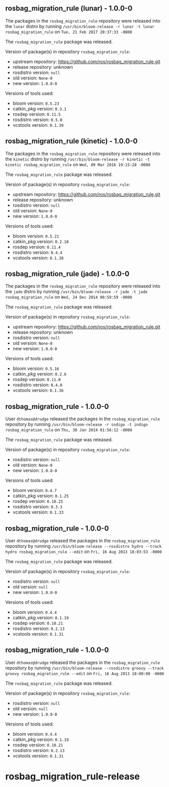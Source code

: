 ## rosbag_migration_rule (lunar) - 1.0.0-0

The packages in the `rosbag_migration_rule` repository were released into the `lunar` distro by running `/usr/bin/bloom-release -r lunar -t lunar rosbag_migration_rule` on `Tue, 21 Feb 2017 20:37:33 -0000`

The `rosbag_migration_rule` package was released.

Version of package(s) in repository `rosbag_migration_rule`:

- upstream repository: https://github.com/ros/rosbag_migration_rule.git
- release repository: unknown
- rosdistro version: `null`
- old version: `None-0`
- new version: `1.0.0-0`

Versions of tools used:

- bloom version: `0.5.23`
- catkin_pkg version: `0.3.1`
- rosdep version: `0.11.5`
- rosdistro version: `0.5.0`
- vcstools version: `0.1.39`


## rosbag_migration_rule (kinetic) - 1.0.0-0

The packages in the `rosbag_migration_rule` repository were released into the `kinetic` distro by running `/usr/bin/bloom-release -r kinetic -t kinetic rosbag_migration_rule` on `Wed, 09 Mar 2016 19:15:28 -0000`

The `rosbag_migration_rule` package was released.

Version of package(s) in repository `rosbag_migration_rule`:

- upstream repository: https://github.com/ros/rosbag_migration_rule.git
- release repository: unknown
- rosdistro version: `null`
- old version: `None-0`
- new version: `1.0.0-0`

Versions of tools used:

- bloom version: `0.5.21`
- catkin_pkg version: `0.2.10`
- rosdep version: `0.11.4`
- rosdistro version: `0.4.4`
- vcstools version: `0.1.38`


## rosbag_migration_rule (jade) - 1.0.0-0

The packages in the `rosbag_migration_rule` repository were released into the `jade` distro by running `/usr/bin/bloom-release -r jade -t jade rosbag_migration_rule` on `Wed, 24 Dec 2014 00:59:59 -0000`

The `rosbag_migration_rule` package was released.

Version of package(s) in repository `rosbag_migration_rule`:
- upstream repository: https://github.com/ros/rosbag_migration_rule.git
- release repository: unknown
- rosdistro version: `null`
- old version: `None-0`
- new version: `1.0.0-0`

Versions of tools used:
- bloom version: `0.5.16`
- catkin_pkg version: `0.2.6`
- rosdep version: `0.11.0`
- rosdistro version: `0.4.0`
- vcstools version: `0.1.36`


## rosbag_migration_rule - 1.0.0-0

User `dthomas@drudge` released the packages in the `rosbag_migration_rule` repository by running `/usr/bin/bloom-release -r indigo -t indigo rosbag_migration_rule` on `Thu, 30 Jan 2014 01:56:12 -0000`

The `rosbag_migration_rule` package was released.

Version of package(s) in repository `rosbag_migration_rule`:
- rosdistro version: `null`
- old version: `None-0`
- new version: `1.0.0-0`

Versions of tools used:
- bloom version: `0.4.7`
- catkin_pkg version: `0.1.25`
- rosdep version: `0.10.25`
- rosdistro version: `0.3.3`
- vcstools version: `0.1.33`


## rosbag_migration_rule - 1.0.0-0

User `dthomas@drudge` released the packages in the `rosbag_migration_rule` repository by running `/usr/bin/bloom-release --rosdistro hydro --track hydro rosbag_migration_rule --edit` on `Fri, 16 Aug 2013 18:03:53 -0000`

The `rosbag_migration_rule` package was released.

Version of package(s) in repository `rosbag_migration_rule`:
- rosdistro version: `null`
- old version: `null`
- new version: `1.0.0-0`

Versions of tools used:
- bloom version: `0.4.4`
- catkin_pkg version: `0.1.19`
- rosdep version: `0.10.21`
- rosdistro version: `0.2.13`
- vcstools version: `0.1.31`


## rosbag_migration_rule - 1.0.0-0

User `dthomas@drudge` released the packages in the `rosbag_migration_rule` repository by running `/usr/bin/bloom-release --rosdistro groovy --track groovy rosbag_migration_rule --edit` on `Fri, 16 Aug 2013 18:00:00 -0000`

The `rosbag_migration_rule` package was released.

Version of package(s) in repository `rosbag_migration_rule`:
- rosdistro version: `null`
- old version: `null`
- new version: `1.0.0-0`

Versions of tools used:
- bloom version: `0.4.4`
- catkin_pkg version: `0.1.19`
- rosdep version: `0.10.21`
- rosdistro version: `0.2.13`
- vcstools version: `0.1.31`


rosbag_migration_rule-release
=============================
